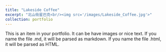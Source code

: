 ```yaml
---
title: "Lakeside Coffee"
excerpt: "北山街星巴克<br/><img src='/images/Lakeside_Coffee.jpg'>"
collection: portfolio
---
```


This is an item in your portfolio. It can be have images or nice text. If you name the file .md, it will be parsed as markdown. If you name the file .html, it will be parsed as HTML. 
